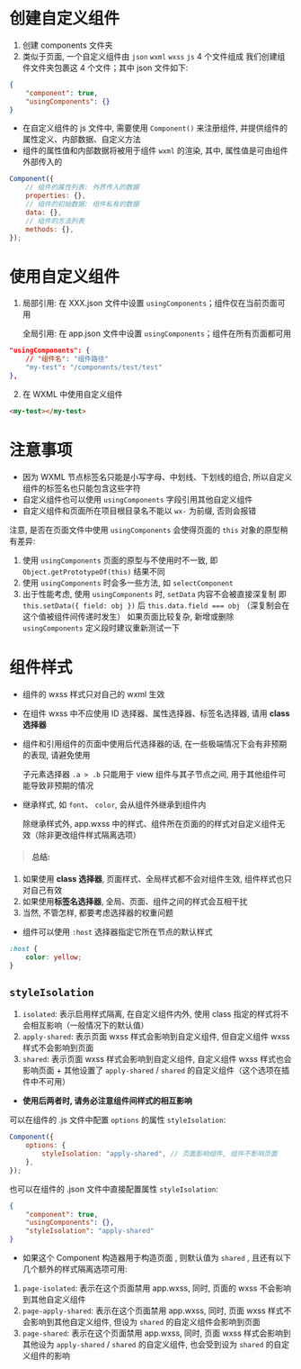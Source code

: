# 创建自定义组件

1. 创建 components 文件夹
2. 类似于页面, 一个自定义组件由 `json` `wxml` `wxss` `js` 4 个文件组成
   我们创建组件文件夹包裹这 4 个文件；其中 json 文件如下:

```json
{
    "component": true,
    "usingComponents": {}
}
```

-   在自定义组件的 js 文件中, 需要使用 `Component()` 来注册组件, 并提供组件的属性定义、内部数据、自定义方法
-   组件的属性值和内部数据将被用于组件 `wxml` 的渲染, 其中, 属性值是可由组件外部传入的

```js
Component({
    // 组件的属性列表: 外界传入的数据
    properties: {},
    // 组件的初始数据: 组件私有的数据
    data: {},
    // 组件的方法列表
    methods: {},
});
```

# 使用自定义组件

1. 局部引用: 在 XXX.json 文件中设置 `usingComponents`；组件仅在当前页面可用

    全局引用: 在 app.json 文件中设置 `usingComponents`；组件在所有页面都可用

```json
"usingComponents": {
    // "组件名": "组件路径"
    "my-test": "/components/test/test"
},
```

2. 在 WXML 中使用自定义组件

```html
<my-test></my-test>
```

# 注意事项

-   因为 WXML 节点标签名只能是小写字母、中划线、下划线的组合, 所以自定义组件的标签名也只能包含这些字符
-   自定义组件也可以使用 `usingComponents` 字段引用其他自定义组件
-   自定义组件和页面所在项目根目录名不能以 `wx-` 为前缀, 否则会报错

注意, 是否在页面文件中使用 `usingComponents` 会使得页面的 `this` 对象的原型稍有差异:

1. 使用 `usingComponents` 页面的原型与不使用时不一致, 即 `Object.getPrototypeOf(this)` 结果不同
2. 使用 `usingComponents` 时会多一些方法, 如 `selectComponent`
3. 出于性能考虑, 使用 `usingComponents` 时, `setData` 内容不会被直接深复制
   即 `this.setData({ field: obj })` 后 `this.data.field === obj` （深复制会在这个值被组件间传递时发生）
   如果页面比较复杂, 新增或删除 `usingComponents` 定义段时建议重新测试一下

# 组件样式

-   组件的 wxss 样式只对自己的 wxml 生效

-   在组件 wxss 中不应使用 ID 选择器、属性选择器、标签名选择器, 请用 **class 选择器**

-   组件和引用组件的页面中使用后代选择器的话, 在一些极端情况下会有非预期的表现, 请避免使用

    子元素选择器 `.a > .b` 只能用于 view 组件与其子节点之间, 用于其他组件可能导致非预期的情况

-   继承样式, 如 `font`、 `color`, 会从组件外继承到组件内

    除继承样式外, app.wxss 中的样式、组件所在页面的的样式对自定义组件无效（除非更改组件样式隔离选项）

> #### 总结:

1. 如果使用 **class 选择器**, 页面样式、全局样式都不会对组件生效, 组件样式也只对自己有效
2. 如果使用**标签名选择器**, 全局、页面、组件之间的样式会互相干扰
3. 当然, 不管怎样, 都要考虑选择器的权重问题

-   组件可以使用 `:host` 选择器指定它所在节点的默认样式

```css
:host {
    color: yellow;
}
```

## `styleIsolation`

1. `isolated`: 表示启用样式隔离, 在自定义组件内外, 使用 class 指定的样式将不会相互影响（一般情况下的默认值）
2. `apply-shared`: 表示页面 wxss 样式会影响到自定义组件, 但自定义组件 wxss 样式不会影响到页面
3. `shared`: 表示页面 wxss 样式会影响到自定义组件, 自定义组件 wxss 样式也会影响页面 + 其他设置了 `apply-shared` / `shared` 的自定义组件（这个选项在插件中不可用）

-   **使用后两者时, 请务必注意组件间样式的相互影响**

可以在组件的 .js 文件中配置 `options` 的属性 `styleIsolation`:

```js
Component({
    options: {
        styleIsolation: "apply-shared", // 页面影响组件, 组件不影响页面
    },
});
```

也可以在组件的 .json 文件中直接配置属性 `styleIsolation`:

```json
{
    "component": true,
    "usingComponents": {},
    "styleIsolation": "apply-shared"
}
```

-   如果这个 Component 构造器用于构造页面 , 则默认值为 `shared` , 且还有以下几个额外的样式隔离选项可用:

1. `page-isolated`: 表示在这个页面禁用 app.wxss, 同时, 页面的 wxss 不会影响到其他自定义组件
2. `page-apply-shared`: 表示在这个页面禁用 app.wxss, 同时, 页面 wxss 样式不会影响到其他自定义组件, 但设为 `shared` 的自定义组件会影响到页面
3. `page-shared`: 表示在这个页面禁用 app.wxss, 同时, 页面 wxss 样式会影响到其他设为 `apply-shared` / `shared` 的自定义组件, 也会受到设为 `shared` 的自定义组件的影响
